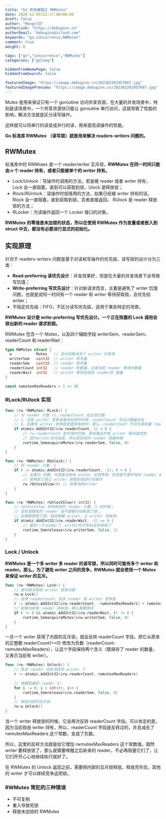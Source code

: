 ```yaml
---
title: "Go 并发编程之 RWMutex"
date: 2020-12-05T22:17:00+08:00
draft: false
author: "Meng小羽"
authorLink: "https://debuginn.cn"
authorEmail: "debuginn@icloud.com"
keywords: "go,concurrence,RWMutex"
comment: true
weight: 0

tags: ["go","concurrence","RWMutex"]
categories: ["golang"]

hiddenFromHomePage: false
hiddenFromSearch: false

featuredImage: "https://image.debuginn.cn/202302281957667.jpg"
featuredImagePreview: "https://image.debuginn.cn/202302281957667.jpg"
---
```


Mutex 是用来保证只有一个 goroutine 访问共享资源，在大量的并发场景中，特别是读场景中，一个共享资源块只能让 goroutine 串行访问，这就导致了性能的影响，解决方法就是区分读写操作。

这样就可以将串行的读变成并行的读，用来提高读操作的性能。

**Go 标准库 RWMutex （读写锁）就是用来解决 readers-writers 问题的。**

## RWMutex

标准库中的 RWMutex 是一个 reader/writer 互斥锁，**RWMutex 在同一时间只能由 n 个 reader 持有，或者只能被单个的 writer 持有。**

- Lock/Unlock：写操作时调用的方法，若是被 reader 或者 writer 持有， Lock 会一直阻塞，直到可以获取到锁，Ulock 是释放锁； 
- Rlock/RUnlock：读操作时低哦用的方法，如果已经被 writer 持有的话， Rlock 会一直阻塞，直到获取到锁，否者直接返回， RUlock 是 reader 释放锁的方法； 
- RLocker：为读操作返回一个 Locker 接口的对象。

**RWMutex 的零值是未加锁的状态，所以在使用 RWMutex 作为变量或者嵌入到 struct 中去，都没有必要进行显式的初始化。**

## 实现原理

针对于 readers-writers 问题是基于对读和写操作的优先级，读写锁的设计分为三类：

- **Read-preferring 读优先设计**：并发效果好，但是在大量的并发场景下会导致写饥饿；
- **Write-preferring 写优先设计**：针对新请求而言，主要是避免了 writer 饥饿问题，也就是说同一时间有一个 reader 和 writer 等待获取锁，会优先给 writer；
- 不指定优先级：FIFO，不区分读写优先级，适用于某些特定的场景。

**RWMutex 设计是 write-preferring 写优先设计。一个正在阻塞的 Lock 调用会排出新的 reader 请求到锁。**

RWMutex 包含一个 Mutex，以及四个辅助字段 writerSem、readerSem、readerCount 和 readerWait：

```go
type RWMutex struct {
  w           Mutex   // 互斥锁解决多个 writer 的竞争
  writerSem   uint32  // writer 信号量
  readerSem   uint32  // reader 信号量
  readerCount int32   // reader 的数量，记录当前 reader 等待的数量
  readerWait  int32   // writer 等待完成的 reader的 数量
}

const rwmutexMaxReaders = 1 << 30
```

### RLock/RUlock 实现

```go
func (rw *RWMutex) RLock() {
	// 对 reader 计数 +1，readerCount 会出现负数
	// 1、没有 writer 竞争或者持有锁的时候，readerCount 充当计数器存在
	// 2、如果有 writer 竞争锁或者持有锁时，那么，readerCount 不仅仅承担着 reader 的计数功能，还能够标识当前是否有 writer 竞争或持有锁
	if atomic.AddInt32(&rw.readerCount, 1) < 0 {
		// rw.readerCount 是负值的时候，意味着此时有 writer 等待请求锁
		// 因为writer优先级高，所以把后来的 reader 阻塞休眠
		runtime_SemacquireMutex(&rw.readerSem, false, 0)
	}
}

func (rw *RWMutex) RUnlock() {
	// 将 reader 计数 -1
	if r := atomic.AddInt32(&rw.readerCount, -1); r < 0 {
		// 如果为 负数，代表着当前有 writer 在竞争锁，检查是不是所有的 reader 都将锁释放
		// 若释放了就让 writer 获取到锁进行写操作
		rw.rUnlockSlow(r) // 有等待的writer
	}
}

func (rw *RWMutex) rUnlockSlow(r int32) {
	// rUnlockSlow 将持有锁的 reader 计数 -1 的时候；
	// 会检查既有的 reader 是不是都已经释放了锁；
	// 如果都释放了锁，就会唤醒 writer，让 writer 持有锁。
	if atomic.AddInt32(&rw.readerWait, -1) == 0 {
		// 最后一个reader了，writer终于有机会获得锁了
		runtime_Semrelease(&rw.writerSem, false, 1)
	}
}

```

### Lock / Unlock

**RWMutex 是一个多 writer 多 reader 的读写锁，所以同时可能有多个 writer 和 reader。那么，为了避免 writer 之间的竞争，RWMutex 就会使用一个 Mutex 来保证 writer 的互斥。**

```go
func (rw *RWMutex) Lock() {
    // 首先解决其他 writer 竞争问题
    rw.w.Lock()
    // 反转 readerCount，告诉 reader 有 writer 竞争锁
    r := atomic.AddInt32(&rw.readerCount, -rwmutexMaxReaders) + rwmutexMaxReaders
    // 如果当前有 reader 持有锁，那么需要等待
    if r != 0 && atomic.AddInt32(&rw.readerWait, r) != 0 {
        runtime_SemacquireMutex(&rw.writerSem, false, 0)
    }
}
```

一旦一个 writer 获得了内部的互斥锁，就会反转 readerCount 字段，把它从原来的正整数 readerCount(>=0) 修改为负数（readerCount-rwmutexMaxReaders），让这个字段保持两个含义（既保存了 reader 的数量，又表示当前有 writer）。

```go
func (rw *RWMutex) Unlock() {
    // 告诉 reader 没有活跃的 writer 了
    r := atomic.AddInt32(&rw.readerCount, rwmutexMaxReaders)
    
    // 唤醒阻塞的 reader 们
    for i := 0; i < int(r); i++ {
        runtime_Semrelease(&rw.readerSem, false, 0)
    }
    // 释放内部的互斥锁
    rw.w.Unlock()
}
```

当一个 writer 释放锁的时候，它会再次反转 readerCount 字段。可以肯定的是，因为当前锁由 writer 持有，所以，readerCount 字段是反转过的，并且减去了 rwmutexMaxReaders 这个常数，变成了负数。

所以，这里的反转方法就是给它增加 rwmutexMaxReaders 这个常数值。既然 writer 要释放锁了，那么就需要唤醒之后新来的 reader，不必再阻塞它们了，让它们开开心心地继续执行就好了。

在 RWMutex 的 Unlock 返回之前，需要把内部的互斥锁释放。释放完毕后，其他的 writer 才可以继续竞争这把锁。

### RWMutex 常犯的三种错误

- 不可复制 
- 重入导致死锁 
- 释放未加锁的 RWMutex